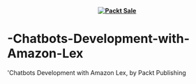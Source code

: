 
<b><p align='center'>[![Packt Sale](https://static.packt-cdn.com/assets/images/packt+events/Improve_UX.png)](https://packt.link/algotradingpython)</p></b> 

# -Chatbots-Development-with-Amazon-Lex
'Chatbots Development with Amazon Lex, by Packt Publishing

